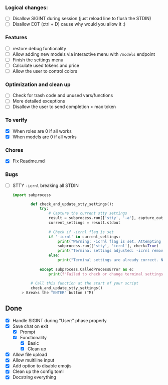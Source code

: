 ### Logical changes:

- [ ] Disallow SIGINT during session (just reload line to flush the STDIN)
- [ ] Disallow EOT (ctrl + D) cause why would you allow it :)

### Features

- [ ] restore debug funtionality
- [ ] Allow adding new models via interactive menu with `/models` endpoint
- [ ] Finish the settings menu
- [ ] Calculate used tokens and price
- [ ] Allow the user to control colors

### Optimization and clean up

- [ ] Check for trash code and unused vars/functions
- [ ] More detailed exceptions
- [ ] Disallow the user to send completion > max token

### To verify

- [x] When roles are 0 if all works
- [x] When models are 0 if all works

### Chores

- [x] Fix Readme.md

### Bugs

- [ ] STTY `-icrnl` breaking all STDIN
  ```python
  import subprocess

          def check_and_update_stty_settings():
              try:
                  # Capture the current stty settings
                  result = subprocess.run(['stty', '-a'], capture_output=True, text=True, check=True)
                  current_settings = result.stdout
        
                  # Check if -icrnl flag is set
                  if '-icrnl' in current_settings:
                      print("Warning: -icrnl flag is set. Attempting to change terminal settings...")
                      subprocess.run(['stty', 'icrnl'], check=True)
                      print("Terminal settings adjusted: -icrnl removed.")
                  else:
                      print("Terminal settings are already correct. No change needed.")
        
              except subprocess.CalledProcessError as e:
                  print(f"Failed to check or change terminal settings: {e}")
        
          # Call this function at the start of your script
          check_and_update_stty_settings()
      > Breaks the "ENTER" button (^M)

## Done

- [x] Handle SIGINT during "User:" phase properly
- [x] Save chat on exit
    - [x] Prompt
    - [x] Functionality
        - [x] Basic
        - [x] Clean up
- [x] Allow file upload
- [x] Allow multiline input
- [x] Add option to disable emojis
- [x] Clean up the config.toml
- [x] Docstring everything
